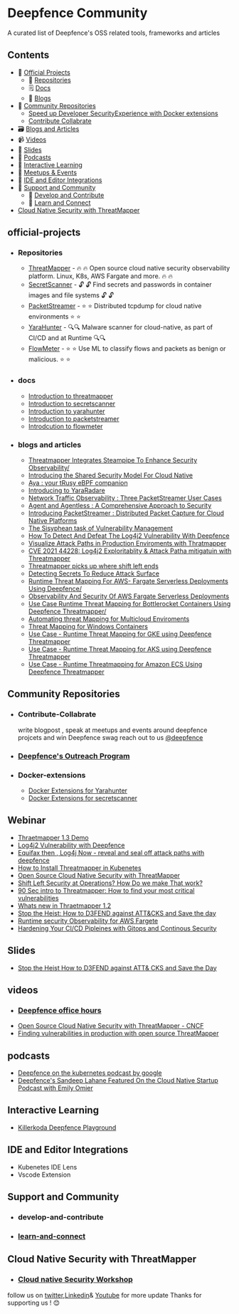 # Deepfence Community

A curated list of Deepfence's OSS related tools, frameworks and articles

## Contents

- 💼 [Official Projects](#official-projects) <br>
    - 📂 [Repositories](#repositories) <br>
    - 🗒️ [Docs](#docs)
    - 📰 [Blogs](#blogs-and-articles)
- 🐾 [Community Repositories](#community-repositories)
    - [Speed up Developer SecurityExperience with Docker extensions](#Docker-extensions) <br>
    - [Contribute Collabrate](#Contribute-Collabrate) <br>
- 🗃️ [Blogs and Articles](#blogs-and-articles)
- 📹 [Videos](#videos)
- 📑 [Slides](#slides)
- 🎤 [Podcasts](#podcasts)
- 🧪 [Interactive Learning](#interactive-learning)
- 👫 [Meetups & Events](#meetups-events)
- 🧰 [IDE and Editor Integrations](#ide-and-editor-integrations)
- 📡 [Support and Community](#support-and-community)
     - 💊 [Develop and Contribute](#develop-and-contribute)
     - 📆 [Learn and Connect](#learn-and-connect)  <br>
- [Cloud Native Security with ThreatMapper](#Cloud-Native-Security-with-ThreatMapper)      <br>


## official-projects
  -  ### Repositories 
      - [ThreatMapper](https://github.com/deepfence/ThreatMapper) - 🔥 🔥 Open source cloud native security observability platform. Linux, K8s, AWS Fargate and more. 🔥 🔥 <br>
      - [SecretScanner](https://github.com/deepfence/SecretScanner)  - 🔓 🔓 Find secrets and passwords in container images and file systems 🔓 🔓<br>
      - [PacketStreamer](https://github.com/deepfence/PacketStreamer) - ⭐ ⭐ Distributed tcpdump for cloud native environments ⭐ ⭐ <br>
      - [YaraHunter](https://github.com/deepfence/YaraHunter) - 🔍🔍 Malware scanner for cloud-native, as part of CI/CD and at Runtime 🔍🔍 <br> 
      - [FlowMeter](https://github.com/deepfence/FlowMeter) - ⭐ ⭐ Use ML to classify flows and packets as benign or malicious. ⭐ ⭐ <br>

  -  ### docs
     - [Introduction to threatmapper ](https://community.deepfence.io/docs/threatmapper) <br>
     - [Introduction to secretscanner](https://community.deepfence.io/docs/secretscanner)<br>
     - [Introduction to yarahunter ](https://community.deepfence.io/docs/yarahunter)<br>
     - [Introduction to packetstreamer](https://community.deepfence.io/docs/packetstreamer)<br>
     - [Introdcution to flowmeter](https://community.deepfence.io/docs/flowmeter)<br>
     
 -  ### blogs and articles
     
     - [Threatmapper Integrates Steampipe To Enhance Security Observability/](https://deepfence.io/threatmapper-integrates-steampipe-to-enhance-security-observability/)<br>
     - [Introducing the Shared Security Model For Cloud Native](https://deepfence.io/introducing-shared-security-model-for-cloud-native/)<br>
     - [Aya : your tRusy eBPF companion](https://deepfence.io/aya-your-trusty-ebpf-companion/) <br>
     - [Introducing to YaraRadare](https://deepfence.io/introducing-yaradare/)<br>
     - [Network Traffic Observability : Three PacketStreamer User Cases](https://deepfence.io/3-packetstreamer-use-cases/)<br>
     - [Agent and Agentless : A Comprehensive Approach to Security](https://deepfence.io/agent-and-agentless/)<br>
     - [Introducing PacketStreamer : Distributed Packet Capture for Cloud Native Platforms](https://deepfence.io/introducing-packetstreamer/)<br>
     - [The Sisyphean task of Vulnerability Management ](https://deepfence.io/the-sisyphean-task-of-vulnerability-management/)<br>
     - [How To Detect And Defeat The Log4j2 Vulnerability With Deepfence](https://deepfence.io/how-to-detect-and-defeat-the-log4j2-vulnerability-with-deepfence/)<br>
     - [Visualize Attack Paths in Production Enviroments with Thratmapper](https://deepfence.io/visualize-attack-paths-in-production-environments-with-threatmapper/)<br>
     - [CVE 2021 44228: Log4j2 Exploritablity & Attack Patha mitigatuin with Threatmapper](https://deepfence.io/cve-2021-44228-log4j2-exploitability-and-attack-path-mitigation-with-threatmapper/)<br>
     - [Threatmapper picks up where shift left ends](https://deepfence.io/threatmapper-picks-up-where-shift-left-ends/)<br>
     - [Detecting Secrets To Reduce Attack Surface](https://deepfence.io/detecting-secrets-to-reduce-attack-surface/)<br>
     - [Runtime Threat Mapping For AWS- Fargate Serverless Deployments Using Deepfence/](https://deepfence.io/runtime-threat-mapping-for-aws-fargate-serverless-deployments-using-deepfence/)  <br>
     - [Observability And Security Of AWS Fargate Serverless Deployments](https://deepfence.io/observability-and-security-of-aws-fargate-serverless-deployments/)<br>
     - [Use Case Runtime Threat Mapping for Bottlerocket Containers Using Deepfence Threatmapper/](https://deepfence.io/use-case-runtime-threat-mapping-for-bottlerocket-containers-using-deepfence-threatmapper/)<br>
     - [Automating threat Mapping for Multicloud Enviroments](https://deepfence.io/automating-threat-mapping-for-multicloud-environments/)<br>
     - [Threat Mapping for Windows Containers ](https://deepfence.io/threat-mapping-for-windows-containers/)<br>
     - [Use Case - Runtime Threat Mapping for GKE using Deepfence Threatmapper](https://deepfence.io/use-case-runtime-threat-mapping-for-gke-using-deepfence-threatmapper/)<br>
     - [Use Case - Runtime Threat Mapping for AKS using Deepfence Threatmapper](https://deepfence.io/use-case-runtime-threat-mapping-for-aks-using-deepfence-threatmapper/)<br>
     - [Use Case - Runtime Threatmapping for Amazon ECS Using Deepfence Threatmapper](https://deepfence.io/blog-runtime-threat-mapping-for-amazon-ecs-using-deepfence-threatmapper/)<br>
     
   
## Community Repositories
  - ### Contribute-Collabrate 
    write blogpost , speak at meetups and events around deepfence projcets and win Deepfence swag reach out to us [@deepfence](https://twitter.com/deepfence) 
  - ### [Deepfence's Outreach Program](./mentership)
  - ### Docker-extensions
      - [Docker Extensions for Yarahunter](https://github.com/deepfence/secretscanner-docker-extension)
      - [Docker Extensions for secretscanner](https://github.com/deepfence/yarahunter-docker-extension)
  
## Webinar 
  - [Thraetmapper 1.3 Demo](https://go.deepfence.io/video-threatmapper-1-3-demo)
  - [Log4j2 Vulnerability with Deepfence](https://go.deepfence.io/log4j2-vulnerability-detection-protection)
  - [Equifax then , Log4j Now - reveal and seal off attack paths with deepfence](https://go.deepfence.io/video-log4j-reveal-and-seal-off-attack-paths)
  - [How to Install Threatmapper in Kubenetes](https://go.deepfence.io/en-us/how-to-install-threatmapper-in-kubernetes-video)
  - [Open Source Cloud Native Security with ThreatMapper](https://go.deepfence.io/open-source-cloud-native-security-with-threatmapper)
  - [Shift Left Security at Operations? How Do we make That work? ](https://go.deepfence.io/en-us/shift-left-security-at-operations-how-to-video)
  - [90 Sec intro to Threatmapper: How to find your most critical vulnerabilities](https://go.deepfence.io/threatmapper-how-to-find-your-most-critical-vulnerabilities)
  - [Whats new in Thraetmapper 1.2](https://go.deepfence.io/video-whats-new-threatmapper-1-2)
  - [Stop the Heist: How to D3FEND against ATT&CKS and Save the day](https://go.deepfence.io/stop-the-heist-webinar-on-demand)
  - [Runtime security Observability for AWS Fargete](https://go.deepfence.io/runtime-security-observability-for-aws-fargate-webinar-on-demand)
  - [Hardening Your CI/CD Pipleines with Gitops and Continous Security](https://youtu.be/8tRLtTFJyV4)
  
## Slides 

 - [Stop the Heist How to D3FEND against ATT& CKS and Save the Day](https://deepfence.io/wp-content/uploads/2021/10/Deepfence-Stop-the-Heist-and-Save-the-Day-Slides-web.pdf)

## videos
  - ### [Deepfence office hours ](./office-hours/readme.md)
  - [Open Source Cloud Native Security with ThreatMapper - CNCF ](https://www.youtube.com/watch?v=S-sNUuLDhz0)
  - [Finding vulnerabilities in production with open source ThreatMapper](https://www.youtube.com/watch?v=r62VLwT6w3Y)

## podcasts
  - [Deepfence on the kubernetes podcast by google ](https://deepfence.io/google-kubernetes-podcast/)<br>
  - [Deepfence's Sandeep Lahane Featured On the Cloud Native Startup Podcast with Emily Omier](https://deepfence.io/cloud-native-startup-podcast/)<br>
  
## Interactive Learning

 - [Killerkoda Deepfence Playground]()

## IDE and Editor Integrations
  - Kubenetes IDE Lens 
  - Vscode Extension 

## Support and Community
  - ### develop-and-contribute
  - ### [learn-and-connect](https://deepfence-community.slack.com/join/shared_invite/zt-podmzle9-5X~qYx8wMaLt9bGWwkSdgQ#/shared-invite/email)

## Cloud Native Security with ThreatMapper
  - ### [Cloud native Security Workshop](https://go.deepfence.io/on-demand-cloud-native-security-workshop)
  
follow us on [twitter](https://twitter.com/deepfence),[Linkedin](https://www.linkedin.com/company/deepfence-inc/)& [Youtube](https://www.youtube.com/channel/UCklvbuOjnzpmtXy-g97tfWQ) for more update 
Thanks for supporting us ! 😊  
  
